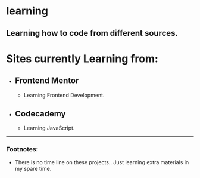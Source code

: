 # learning
Learning how to code from different sources.
---
# Sites currently Learning from:

- ## Frontend Mentor
    - Learning Frontend Development.
- ## Codecademy
    - Learning JavaScript.

---
### Footnotes:
- There is no time line on these projects.. Just learning extra materials in my spare time.